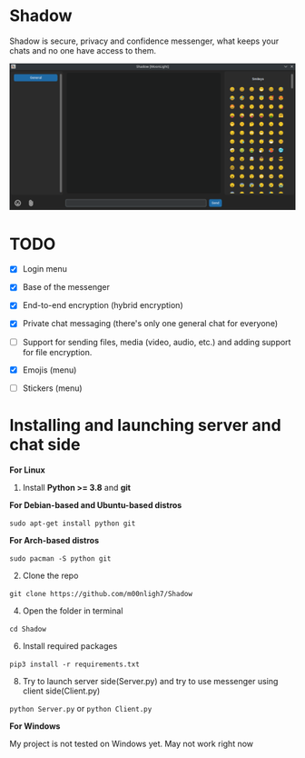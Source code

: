 # Shadow
Shadow is secure, privacy and confidence messenger, what keeps your chats and no one have access to them.
<p align="center">
  <img src="screenshots/scrnshot1.png" width="720" title="Screenshot #1">
</p>


# TODO
- [x] Login menu
- [x] Base of the messenger
- [x] End-to-end encryption (hybrid encryption)
- [x] Private chat messaging (there's only one general chat for everyone)
- [ ] Support for sending files, media (video, audio, etc.) and adding support for file encryption.
- [x] Emojis (menu)
- [ ] Stickers (menu)



# Installing and launching server and chat side

**For Linux**

1) Install **Python >= 3.8** and **git**

  **For Debian-based and Ubuntu-based distros**
  
  `sudo apt-get install python git`

  **For Arch-based distros**
  
  `sudo pacman -S python git`

2) Clone the repo
   
`git clone https://github.com/m00nligh7/Shadow`

4) Open the folder in terminal
   
`cd Shadow`

6) Install required packages
   
`pip3 install -r requirements.txt`

8) Try to launch server side(Server.py) and try to use messenger using client side(Client.py)
   
`python Server.py` or `python Client.py`

**For Windows**

My project is not tested on Windows yet. May not work right now
